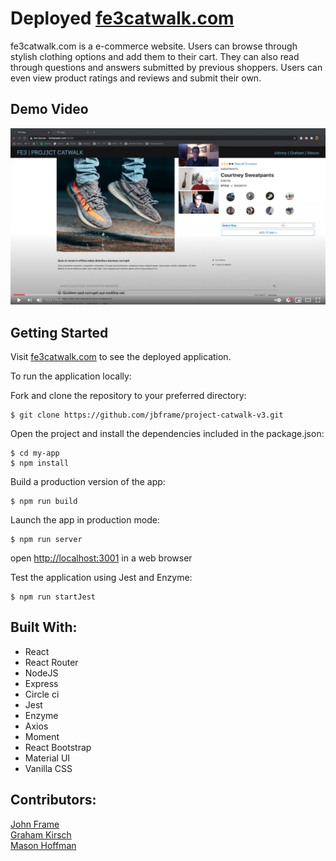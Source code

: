 # Deployed [fe3catwalk.com](http://fe3catwalk.com)
fe3catwalk.com is a e-commerce website. Users can browse through stylish clothing options and add them to their cart. They can also read through questions and answers submitted by previous shoppers. Users can even view product ratings and reviews and submit their own.

## Demo Video
[![Alt text](/screenshots/demo.png)](https://youtu.be/KSDhYtEFzpc?t=21)

## Getting Started
Visit [fe3catwalk.com](http://fe3catwalk.com) to see the deployed application.

To run the application locally:

Fork and clone the repository to your preferred directory:

```
$ git clone https://github.com/jbframe/project-catwalk-v3.git
```

Open the project and install the dependencies included in the package.json:

```
$ cd my-app
$ npm install
```
Build a production version of the app:

```
$ npm run build
```

Launch the app in production mode:

```
$ npm run server
```
open [http://localhost:3001](http://localhost:3001) in a web browser

Test the application using Jest and Enzyme:

```
$ npm run startJest
```

##  Built With:
* React
* React Router
* NodeJS
* Express
* Circle ci
* Jest
* Enzyme
* Axios
* Moment
* React Bootstrap
* Material UI
* Vanilla CSS


## Contributors:
[John Frame](https://github.com/jbframe)\
[Graham Kirsch](https://github.com/21grahams)\
[Mason Hoffman](https://github.com/mhoffman39)
